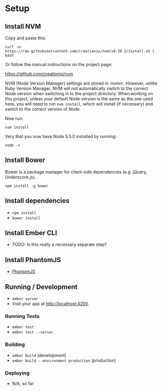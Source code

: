 # Setup

## Install NVM

Copy and paste this:

```
curl -o- https://raw.githubusercontent.com/creationix/nvm/v0.30.2/install.sh | bash
```

Or follow the manual instructions on the project page:

https://github.com/creationix/nvm

NVM (Node Version Manager) settings are stored in .nvmrc. However, unlike Ruby Version Manager, NVM
will not automatically switch to the correct Node version when switching in to the project
directory. When working on this project, unless your default Node version is the same as the one
used here, you will need to run `nvm install`, which will install (if necessary) and switch to the
correct version of Node.

Now run:

```
nvm install
```

Very that you now have Node 5.5.0 installed by running:

```
node -v
```

## Install Bower

Bower is a package manager for client-side dependencies (e.g. jQuery, Underscore.js).

```
npm install -g bower
```

## Install dependencies

* `npm install`
* `bower install`

## Install Ember CLI

* TODO: Is this really a necessary separate step?

## Install PhantomJS
* [PhantomJS](http://phantomjs.org/)

## Running / Development

* `ember server`
* Visit your app at [http://localhost:4200](http://localhost:4200).

### Running Tests

* `ember test`
* `ember test --server`

### Building

* `ember build` (development)
* `ember build --environment production` (production)

### Deploying

* N/A, so far
